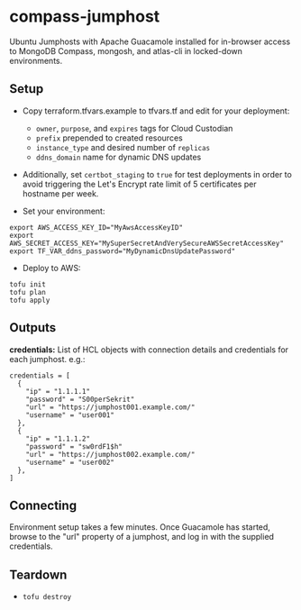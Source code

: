 compass-jumphost
================

Ubuntu Jumphosts with Apache Guacamole installed for in-browser access to 
MongoDB Compass, mongosh, and atlas-cli in locked-down environments.

Setup
-----

- Copy terraform.tfvars.example to tfvars.tf and edit for your deployment:
  - `owner`, `purpose`, and `expires` tags for Cloud Custodian
  - `prefix` prepended to created resources
  - `instance_type` and desired number of `replicas`
  - `ddns_domain` name for dynamic DNS updates

- Additionally, set `certbot_staging` to `true` for test deployments in order
  to avoid triggering the Let's Encrypt rate limit of 5 certificates per 
  hostname per week.

- Set your environment:
```
export AWS_ACCESS_KEY_ID="MyAwsAccessKeyID"
export AWS_SECRET_ACCESS_KEY="MySuperSecretAndVerySecureAWSSecretAccessKey"
export TF_VAR_ddns_password="MyDynamicDnsUpdatePassword"
```

- Deploy to AWS:
```
tofu init
tofu plan
tofu apply
```

Outputs
-------

**credentials:** List of HCL objects with connection details and credentials for each jumphost. e.g.:
```
credentials = [
  {
    "ip" = "1.1.1.1"
    "password" = "S00perSekrit"
    "url" = "https://jumphost001.example.com/"
    "username" = "user001"
  },
  {
    "ip" = "1.1.1.2"
    "password" = "sw0rdF1$h"
    "url" = "https://jumphost002.example.com/"
    "username" = "user002"
  },
]
```

Connecting
----------
Environment setup takes a few minutes. Once Guacamole has started, browse to the
"url" property of a jumphost, and log in with the supplied credentials.

Teardown
--------
- `tofu destroy`

